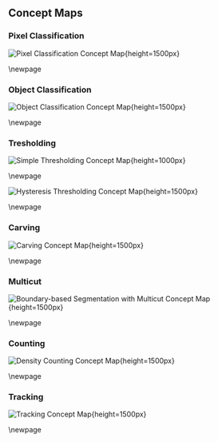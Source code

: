 ## Concept Maps

### Pixel Classification

![Pixel Classification Concept Map](./_build/pixel_classification.png){height=1500px}

\newpage

### Object Classification

![Object Classification Concept Map](./_build/object_classification.png){height=1500px}


\newpage



### Tresholding

![Simple Thresholding Concept Map](./_build/threshold_simple.png){height=1000px}

\newpage

![Hysteresis Thresholding Concept Map](./_build/threshold_hysteresis.png){height=1500px}

\newpage

### Carving

![Carving Concept Map](./_build/carving.png){height=1500px}


\newpage


### Multicut

![Boundary-based Segmentation with Multicut Concept Map](./_build/multicut.png){height=1500px}


\newpage


### Counting

![Density Counting Concept Map](./_build/multicut.png){height=1500px}


\newpage


### Tracking

![Tracking Concept Map](./_build/tracking.png){height=1500px}


\newpage